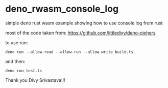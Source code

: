 # deno_rwasm_console_log
simple deno rust wasm example showing how to use console log from rust

most of the code taken from:
https://github.com/littledivy/deno-ciphers

to use run:

```deno run --allow-read --allow-run --allow-write build.ts```

and then:

```deno run test.ts```

Thank you Divy Srivastava!!!
